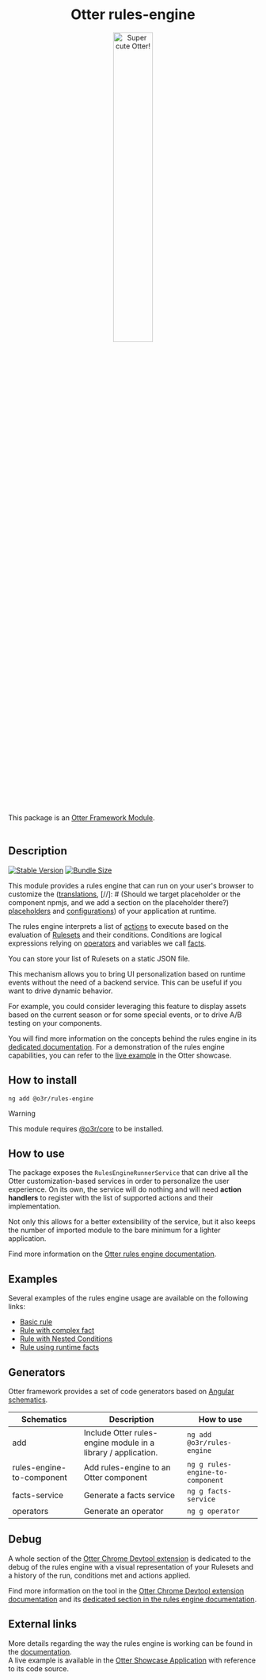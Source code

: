 <h1 align="center">Otter rules-engine</h1>
<p align="center">
  <img src="https://raw.githubusercontent.com/AmadeusITGroup/otter/main/assets/logo/otter.png" alt="Super cute Otter!" width="40%"/>
</p>

This package is an [Otter Framework Module](https://github.com/AmadeusITGroup/otter/tree/main/docs/core/MODULE.md).
<br />
<br />

## Description

[![Stable Version](https://img.shields.io/npm/v/@o3r/rules-engine?style=for-the-badge)](https://www.npmjs.com/package/@o3r/rules-engine)
[![Bundle Size](https://img.shields.io/bundlephobia/min/@o3r/rules-engine?color=green&style=for-the-badge)](https://www.npmjs.com/package/@o3r/rules-engine)

This module provides a rules engine that can run on your user's browser to customize the ([translations](https://www.npmjs.com/package/@o3r/localization),
[//]: # (Should we target placeholder or the component npmjs, and we add a section on the placeholder there?)
[placeholders](https://github.com/AmadeusITGroup/otter/blob/main/docs/components/PLACEHOLDERS.md) and [configurations](https://www.npmjs.com/package/@o3r/configuration)) of your application at runtime.

The rules engine interprets a list of [actions](https://github.com/AmadeusITGroup/otter/tree/main/docs/rules-engine/README.md#action) to execute based on the evaluation of [Rulesets](https://github.com/AmadeusITGroup/otter/tree/main/docs/rules-engine/README.md#ruleset)
and their conditions. Conditions are logical expressions relying on [operators](https://github.com/AmadeusITGroup/otter/tree/main/docs/rules-engine/README.md#operator) and variables we call
[facts](https://github.com/AmadeusITGroup/otter/tree/main/docs/rules-engine/README.md#fact).

You can store your list of Rulesets on a static JSON file.

This mechanism allows you to bring UI personalization based on runtime events without the need of a backend service.
This can be useful if you want to drive dynamic behavior.

For example, you could consider leveraging this feature to display assets based on the current season or for some special events, or to drive
A/B testing on your components.

You will find more information on the concepts behind the rules engine in its [dedicated documentation](https://github.com/AmadeusITGroup/otter/tree/main/docs/rules-engine/README.md).
For a demonstration of the rules engine capabilities, you can refer to the [live example](https://amadeusitgroup.github.io/otter/#/rules-engine)
in the Otter showcase.

## How to install

```shell
ng add @o3r/rules-engine
```

> [!WARNING]
> This module requires [@o3r/core](https://www.npmjs.com/package/@o3r/core) to be installed.

## How to use

The package exposes the ``RulesEngineRunnerService`` that can drive all the Otter customization-based services
in order to personalize the user experience.
On its own, the service will do nothing and will need __action handlers__ to register with the list of supported actions
and their implementation.

Not only this allows for a better extensibility of the service, but it also keeps the number of imported module to the
bare minimum for a lighter application.

Find more information on the [Otter rules engine documentation](https://github.com/AmadeusITGroup/otter/tree/main/docs/rules-engine/how-to-use/README.md).

## Examples

Several examples of the rules engine usage are available on the following links:

- [Basic rule](https://github.com/AmadeusITGroup/otter/tree/main/docs/rules-engine/examples/basic-rule.md)
- [Rule with complex fact](https://github.com/AmadeusITGroup/otter/tree/main/docs/rules-engine/examples/complex-fact.md)
- [Rule with Nested Conditions](https://github.com/AmadeusITGroup/otter/tree/main/docs/rules-engine/examples/nested-conditions.md)
- [Rule using runtime facts](https://github.com/AmadeusITGroup/otter/tree/main/docs/rules-engine/examples/runtime-facts.md)

## Generators

Otter framework provides a set of code generators based on [Angular schematics](https://angular.io/guide/schematics).

| Schematics                | Description                                                   | How to use                       |
|---------------------------|---------------------------------------------------------------|----------------------------------|
| add                       | Include Otter rules-engine module in a library / application. | `ng add @o3r/rules-engine`       |
| rules-engine-to-component | Add rules-engine to an Otter component                        | `ng g rules-engine-to-component` |
| facts-service             | Generate a facts service                                      | `ng g facts-service`             |
| operators                 | Generate an operator                                          | `ng g operator`                  |

## Debug
A whole section of the [Otter Chrome Devtool extension](https://chromewebstore.google.com/detail/otter-devtools/aejabgendbpckkdnjaphhlifbhepmbne) is dedicated to the debug of the rules engine with
a visual representation of your Rulesets and a history of the run, conditions met and actions applied.

Find more information on the tool in the [Otter Chrome Devtool extension documentation](https://github.com/AmadeusITGroup/otter/blob/main/docs/dev-tools/chrome-devtools.md)
and its [dedicated section in the rules engine documentation](https://github.com/AmadeusITGroup/otter/blob/main/docs/rules-engine/how-to-use/chrome-extension.md).

## External links

More details regarding the way the rules engine is working can be found in the [documentation](https://github.com/AmadeusITGroup/otter/tree/main/docs/rules-engine/).<br>
A live example is available in the [Otter Showcase Application](https://amadeusitgroup.github.io/otter/#/rules-engine) with reference to its code source.
